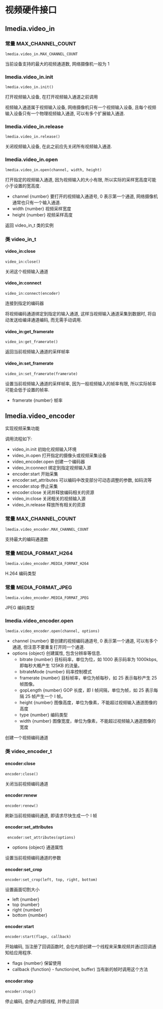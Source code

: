 # 视频硬件接口

## lmedia.video_in

### 常量 MAX_CHANNEL_COUNT

    lmedia.video_in.MAX_CHANNEL_COUNT

当前设备支持的最大的视频通道数, 网络摄像机一般为 1

### lmedia.video_in.init

    lmedia.video_in.init()

打开视频输入设备, 在打开视频输入通道之前调用

视频输入通道属于视频输入设备, 网络摄像机只有一个视频输入设备, 且每个视频输入设备只有一个物理视频输入通道, 可以有多个扩展输入通道.

### lmedia.video_in.release

    lmedia.video_in.release()

关闭视频输入设备, 在此之前应先关闭所有视频输入通道.

### lmedia.video_in.open

    lmedia.video_in.open(channel, width, height)

打开指定的视频输入通道, 因为视频输入的大小有限, 所以实际的采样宽高度可能小于设置的宽高度.

- channel {number} 要打开的视频输入通道号, 0 表示第一个通道, 网络摄像机通常也只有一个输入通道.
- width {number} 视频采样宽度
- height {number} 视频采样高度

返回 video_in_t 类的实例

### 类 video_in_t

#### video_in:close

    video_in:close()

关闭这个视频输入通道

#### video_in:connect

    video_in:connect(encoder)

连接到指定的编码器

将视频编码通道绑定到指定的输入通道, 这样当视频输入通道采集到数据时, 将自动发送给编译通道编码, 而无需手动调用.

#### video_in:get_framerate

    video_in:get_framerate()

返回当前视频输入通道的采样帧率

#### video_in:set_framerate

    video_in:set_framerate(framerate)

设置当前视频输入通道的采样帧率, 因为一般视频输入的帧率有限, 所以实际帧率可能会低于设置的帧率.

- framerate {number} 帧率

## lmedia.video_encoder

实现视频采集功能

调用流程如下:

- video_in.init 初始化视频输入环境
- video_in.open 打开指定的摄像头或视频采集设备
- video_encoder.open 创建一个编码器
- video_in:connect 绑定到指定视频输入源
- encoder:start 开始采集
- encoder:set_attributes 可以编码中改变部分可动态调整的参数, 如码流等
- encoder:stop 停止采集
- encoder:close 关闭并释放编码相关的资源
- video_in:close 关闭相关的视频输入源
- video_in.release 释放所有相关的资源

### 常量 MAX_CHANNEL_COUNT

    lmedia.video_encoder.MAX_CHANNEL_COUNT

支持最大的编码通道数

### 常量 MEDIA_FORMAT_H264

    lmedia.video_encoder.MEDIA_FORMAT_H264

H.264 编码类型

### 常量 MEDIA_FORMAT_JPEG

    lmedia.video_encoder.MEDIA_FORMAT_JPEG

JPEG 编码类型

### lmedia.video_encoder.open

    lmedia.video_encoder.open(channel, options)

- channel {number} 要创建的视频编码通道号, 0 表示第一个通道, 可以有多个通道, 但注意不要重复打开同一个通道.
- options {object} 创建属性, 包含分辨率等信息.
    + bitrate {number} 目标码率，单位为位，如 1000 表示码率为 1000kbps, 即每秒大概产生 125KB 的流量。
    + bitrateMode {number} 码率控制模式
    + framerate {number} 目标帧率，单位为帧每秒，如 25 表示每秒产生 25 帧图像。
    + gopLength {number} GOP 长度，即 I 帧间隔，单位为帧，如 25 表示每隔 25 帧产生一个 I 帧。
    + height {number} 图像高度，单位为像素，不能超过视频输入通道图像的高度
    + type {number} 编码类型
    + width {number} 图像宽度，单位为像素，不能超过视频输入通道图像的宽度

创建一个视频编码通道

### 类 video_encoder_t

#### encoder:close

    encoder:close()

关闭当前视频编码通道

#### encoder:renew

    encoder:renew()

刷新当前视频编码通道, 即请求尽快生成一个 I 帧

#### encoder:set_attributes

     encoder:set_attributes(options)

- options {object} 通道属性

设置当前视频编码通道的参数

#### encoder:set_crop

    encoder:set_crop(left, top, right, bottom)

设置画面切割大小

- left {number}
- top {number}
- right {number}
- bottom {number}

#### encoder:start

    encoder:start(flags, callback)

开始编码, 当注册了回调函数时, 会在内部创建一个线程来采集视频并通过回调通知给应用程序.

- flags {number} 保留使用
- callback {function} - function(ret, buffer) 当有新的帧时调用这个方法

#### encoder:stop

    encoder:stop()

停止编码, 会停止内部线程, 并停止回调
